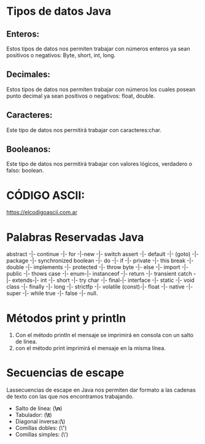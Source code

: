 # Tipos de datos Java

## Enteros:
Estos tipos de datos nos permiten trabajar con números enteros ya sean positivos o negativos: Byte, short, int, long.
## Decimales: 
Estos tipos de datos nos permiten trabajar con números los cuales posean punto decimal ya sean positivos o negativos: float, double.
## Caracteres: 
Este tipo de datos nos permitirá trabajar con caracteres:char.
## Booleanos:
Este tipo de datos nos permitirá trabajar con valores lógicos, verdadero o falso: boolean.

# CÓDIGO ASCII: 

https://elcodigoascii.com.ar 

# Palabras Reservadas Java

abstract -|- continue -|- for -|-new -|- switch
assert -|- default -|- (goto) -|-	package -|-	synchronized
boolean -|-	do -|- if -|- private -|- this
break -|- double -|- implements -|-	protected -|- throw
byte -|- else -|- import -|- public -|- thows
case -|- enum-|- instanceof	-|- return -|- transient
catch -|- extends-|- int -|- short -|- try
char -|- final-|- interface -|- static -|- void
class -|- finally -|- long -|- strictfp -|- volatile
(const)-|- float -|- native -|- super -|- while
true -|- false -|- null.

# Métodos print y println

1. Con el método println el mensaje se imprimirá en consola con un salto de línea.
1. con el método print imprimirá el mensaje en la misma línea.

# Secuencias de escape 

Lassecuencias de escape en Java nos permiten dar formato a las cadenas de texto con las que nos encontramos trabajando.

* Salto de línea: (**\n**)
* Tabulador: (**\t**)
* Diagonal inversa:(**\\**)
* Comillas dobles: (\\")
* Comillas simples: (\\')
